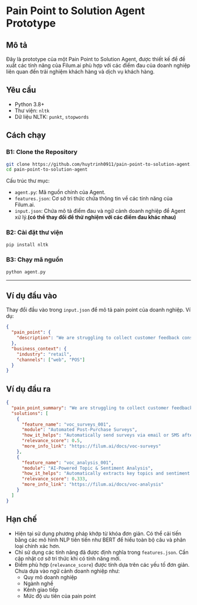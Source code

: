 # Pain Point to Solution Agent Prototype

## Mô tả
Đây là prototype của một Pain Point to Solution Agent, được thiết kế để đề xuất các tính năng của Filum.ai phù hợp với các điểm đau của doanh nghiệp liên quan đến trải nghiệm khách hàng và dịch vụ khách hàng.

## Yêu cầu
- Python 3.8+
- Thư viện: `nltk`
- Dữ liệu NLTK: `punkt`, `stopwords`

## Cách chạy
### B1: Clone the Repository
```bash
git clone https://github.com/huytrinh0911/pain-point-to-solution-agent.git
cd pain-point-to-solution-agent
```
Cấu trúc thư mục:
- `agent.py`: Mã nguồn chính của Agent.
- `features.json`: Cơ sở tri thức chứa thông tin về các tính năng của Filum.ai.
- `input.json`: Chứa mô tả điểm đau và ngữ cảnh doanh nghiệp để Agent xử lý.**(có thể thay đổi để thử nghiệm với các điểm đau khác nhau)**

### B2: Cài đặt thư viện
   ```bash
   pip install nltk
   ```
### B3: Chạy mã nguồn
```bash
python agent.py
```
---
## Ví dụ đầu vào
Thay đổi đầu vào trong `input.json` để mô tả pain point của doanh nghiệp. Ví dụ:

```json
{
  "pain_point": {
    "description": "We are struggling to collect customer feedback consistently after a purchase."
  },
  "business_context": {
    "industry": "retail",
    "channels": ["web", "POS"]
  }
}
```

## Ví dụ đầu ra
```json
{
  "pain_point_summary": "We are struggling to collect customer feedback consistently after a purchase.",
  "solutions": [
    {
      "feature_name": "voc_surveys_001",
      "module": "Automated Post-Purchase Surveys",
      "how_it_helps": "Automatically send surveys via email or SMS after each transaction to collect consistent customer feedback.",
      "relevance_score": 0.5,
      "more_info_link": "https://filum.ai/docs/voc-surveys"
    },
    {
      "feature_name": "voc_analysis_001",
      "module": "AI-Powered Topic & Sentiment Analysis",
      "how_it_helps": "Automatically extracts key topics and sentiment from open-ended survey responses and conversations.",
      "relevance_score": 0.333,
      "more_info_link": "https://filum.ai/docs/voc-analysis"
    }
  ]
}
```

## Hạn chế
- Hiện tại sử dụng phương pháp khớp từ khóa đơn giản. Có thể cải tiến bằng các mô hình NLP tiên tiến như BERT để hiểu toàn bộ câu và phân loại chính xác hơn.
- Chỉ sử dụng các tính năng đã được định nghĩa trong `features.json`. Cần cập nhật cơ sở tri thức khi có tính năng mới.
- Điểm phù hợp (`relevance_score`) được tính dựa trên các yếu tố đơn giản. Chưa dựa vào ngữ cảnh doanh nghiệp như: 
  - Quy mô doanh nghiệp
  - Ngành nghề
  - Kênh giao tiếp
  - Mức độ ưu tiên của pain point
